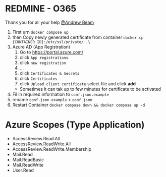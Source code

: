 # REDMINE - O365
Thank you for all your help [@Andrew Beam](https://github.com/beam)


1) First urn `docker compose up`
2) then Copy newly generated certificate from container `docker cp {CONTAINER ID}:/etc/ssl/private/ .\`
3) Azure AD (App Registration)
    1) Go to https://portal.azure.com/
    2) click `App registrations`
    3) click `new registration`
    4) ...
    5) click `Certificates & Secrets`
    6) click `Certificates`
    7) click `Upload client certificate` select file and click **add**
    * Sometimes it can tak up to few minutes for certificate to be activated
4) Fil in required information to `conf.json.example`
5) rename `conf.json.example` > `conf.json`
6) Restart Container `docker compose down && docker compose up -d`

# Azure Scopes (Type Application)
* AccessReview.Read.All
* AccessReview.ReadWrite.All
* AccessReview.ReadWrite.Membership
* Mail.Read
* Mail.ReadBasic
* Mail.ReadWrite
* User.Read

